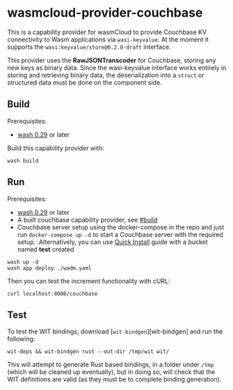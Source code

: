 # wasmcloud-provider-couchbase

This is a capability provider for wasmCloud to provide Couchbase KV connectivity to Wasm applications via `wasi-keyvalue`. At the moment it supports the `wasi:keyvalue/store@0.2.0-draft` interface.

This provider uses the **RawJSONTranscoder** for Couchbase, storing any new keys as binary data. Since the wasi-keyvalue interface works entirely in storing and retrieving binary data, the deserialization into a `struct` or structured data must be done on the component side.

## Build

Prerequisites:

- [wash 0.29](https://wasmcloud.com/docs/installation) or later

Build this capability provider with:

```shell
wash build
```

## Run

Prerequisites:

- [wash 0.29](https://wasmcloud.com/docs/installation) or later
- A built couchbase capability provider, see [#build](#build)
- Couchbase server setup using the docker-compose in the repo and just run `docker-compose up -d` to start a Couchbase server with the required setup.
  .Alternatively, you can use [Quick Install](https://docs.couchbase.com/server/current/getting-started/do-a-quick-install.html) guide with a bucket named **test** created
 

```shell
wash up -d
wash app deploy ./wadm.yaml
```

Then you can test the increment functionality with cURL:

```shell
curl localhost:8080/couchbase
```

## Test

To test the WIT bindings, download [`wit-bindgen`][wit-bindgen] and run the following:

```console
wit-deps && wit-bindgen rust --out-dir /tmp/wit wit/
```

This will attempt to generate Rust based bindings, in a folder under `/tmp` (which will be cleaned up eventually), but in doing so, will check that the WIT definitions are valid (as they must be to complete binding generation).
